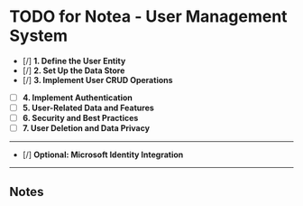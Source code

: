 # TODO for Notea - User Management System

- [/] **1. Define the User Entity**
- [/] **2. Set Up the Data Store**
- [/] **3. Implement User CRUD Operations**
- [ ] **4. Implement Authentication**
- [ ] **5. User-Related Data and Features**
- [ ] **6. Security and Best Practices**
- [ ] **7. User Deletion and Data Privacy**

---

- [/] **Optional: Microsoft Identity Integration**

---

## Notes
